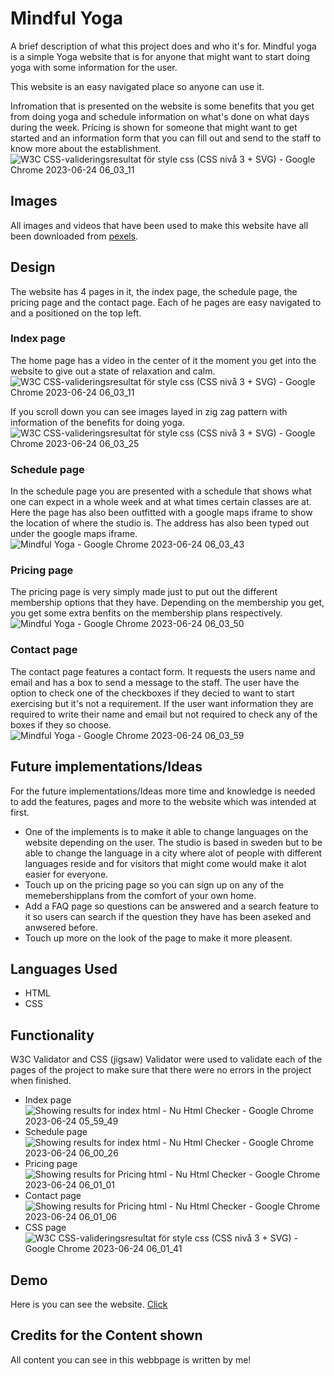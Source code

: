 # Mindful Yoga

A brief description of what this project does and who it's for.
Mindful yoga is a simple Yoga website that is for anyone that might want to start doing yoga with some information for the user. 

This website is an easy navigated place so anyone can use it. 

Infromation that is presented on the website is some benefits that you get from doing yoga and schedule information on what's done on what days during the week. Pricing is shown for someone that might want to get started and an information form that you can fill out and send to the staff to know more about the establishment.
![W3C CSS-valideringsresultat för style css (CSS nivå 3 + SVG) - Google Chrome 2023-06-24 06_03_11](https://github.com/PerparimShabani/Project-1-HTML-CSS/assets/132937791/db47a699-f66b-445f-95dd-4075dd2d577c)

## Images

All images and videos that have been used to make this website have all been downloaded from [pexels](https://www.pexels.com/sv-se/). 

## Design 
The website has 4 pages in it, the index page, the schedule page, the pricing page and the contact page. Each of he pages are easy navigated to and a positioned on the top left.

### Index page 

The home page has a video in the center of it the moment you get into the website to give out a state of relaxation and calm. 
![W3C CSS-valideringsresultat för style css (CSS nivå 3 + SVG) - Google Chrome 2023-06-24 06_03_11](https://github.com/PerparimShabani/Project-1-HTML-CSS/assets/132937791/db47a699-f66b-445f-95dd-4075dd2d577c)


If you scroll down you can see images layed in zig zag pattern with information of the benefits for doing yoga. 
![W3C CSS-valideringsresultat för style css (CSS nivå 3 + SVG) - Google Chrome 2023-06-24 06_03_25](https://github.com/PerparimShabani/Project-1-HTML-CSS/assets/132937791/efb446de-5fe2-400f-ad96-1a21ec0ff7dd)


### Schedule page 
In the schedule page you are presented with a schedule that shows what one can expect in a whole week and at what times certain classes are at.
Here the page has also been outfitted with a google maps iframe to show the location of where the studio is. The address has also been typed out under 
the google maps iframe. 
![Mindful Yoga - Google Chrome 2023-06-24 06_03_43](https://github.com/PerparimShabani/Project-1-HTML-CSS/assets/132937791/c39a8dcc-ef7d-49a3-b67a-b9097065b2ee)


### Pricing page 
The pricing page is very simply made just to put out the different
membership options that they have. Depending on the membership you get, you get some extra benfits on the membership plans respectively. 
![Mindful Yoga - Google Chrome 2023-06-24 06_03_50](https://github.com/PerparimShabani/Project-1-HTML-CSS/assets/132937791/6e751b82-b917-4ef3-836f-4e4dabb69a78)

### Contact page 
The contact page features a contact form. It requests the users name and email and has a box to send a message to the staff.
The user have the option to check one of the checkboxes if they decied to want to start exercising but it's not a requirement. If the user want information they are required to write their name and email but not required to check any of the boxes if they so choose. 
![Mindful Yoga - Google Chrome 2023-06-24 06_03_59](https://github.com/PerparimShabani/Project-1-HTML-CSS/assets/132937791/eaa9498e-fc5c-4c75-be48-e40ebb967ebb)



## Future implementations/Ideas

For the future implementations/Ideas more time and knowledge is needed to add the features, pages and more to the website which was intended at first. 
 * One of the implements is to make it able to change languages on the website depending on the user. The studio is based in sweden but to be able to change the language in a city where alot of people with different languages reside and for visitors that might come would make it alot easier for everyone.
 * Touch up on the pricing page so you can sign up on any of the memebershipplans from the comfort of your own home.
 * Add a FAQ page so questions can be answered and a search feature to it so users can search if the question they have has been aseked and anwsered before.
 * Touch up more on the look of the page to make it more pleasent.
   
 ## Languages Used 
* HTML
* CSS
  
## Functionality
W3C Validator and CSS (jigsaw) Validator were used to validate each of the pages of the project to make sure that there were no errors in the project when finished. 

 * Index page
   ![Showing results for index html - Nu Html Checker - Google Chrome 2023-06-24 05_59_49](https://github.com/PerparimShabani/Project-1-HTML-CSS/assets/132937791/45e7a7de-dc3f-4f34-be61-effde556b18e)
 * Schedule page
   ![Showing results for index html - Nu Html Checker - Google Chrome 2023-06-24 06_00_26](https://github.com/PerparimShabani/Project-1-HTML-CSS/assets/132937791/4ea04d99-c9c7-41b5-bf0e-74aed8661591)
 * Pricing page
   ![Showing results for Pricing html - Nu Html Checker - Google Chrome 2023-06-24 06_01_01](https://github.com/PerparimShabani/Project-1-HTML-CSS/assets/132937791/97132a31-83da-45ae-b81b-0b939cbdfbde)
 * Contact page 
   ![Showing results for Pricing html - Nu Html Checker - Google Chrome 2023-06-24 06_01_06](https://github.com/PerparimShabani/Project-1-HTML-CSS/assets/132937791/da9e02a9-329a-440e-a088-bb54f6b99f00)
 * CSS page 
 ![W3C CSS-valideringsresultat för style css (CSS nivå 3 + SVG) - Google Chrome 2023-06-24 06_01_41](https://github.com/PerparimShabani/Project-1-HTML-CSS/assets/132937791/515e100f-a6b9-4323-a534-e45ad44afc31)

## Demo 

Here is you can see the website. [Click](https://perparimshabani.github.io/Project-1-HTML-CSS/)

## Credits for the Content shown 
All content you can see in this webbpage is written by me! 


